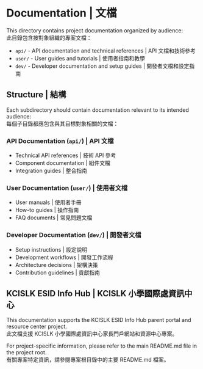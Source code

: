 # Documentation | 文檔

This directory contains project documentation organized by audience:  
此目錄包含按對象組織的專案文檔：

- `api/` - API documentation and technical references | API 文檔和技術參考
- `user/` - User guides and tutorials | 使用者指南和教學  
- `dev/` - Developer documentation and setup guides | 開發者文檔和設定指南

## Structure | 結構

Each subdirectory should contain documentation relevant to its intended audience:  
每個子目錄都應包含與其目標對象相關的文檔：

### API Documentation (`api/`) | API 文檔
- Technical API references | 技術 API 參考
- Component documentation | 組件文檔
- Integration guides | 整合指南

### User Documentation (`user/`) | 使用者文檔
- User manuals | 使用者手冊
- How-to guides | 操作指南
- FAQ documents | 常見問題文檔

### Developer Documentation (`dev/`) | 開發者文檔
- Setup instructions | 設定說明
- Development workflows | 開發工作流程
- Architecture decisions | 架構決策
- Contribution guidelines | 貢獻指南

## KCISLK ESID Info Hub | KCISLK 小學國際處資訊中心

This documentation supports the KCISLK ESID Info Hub parent portal and resource center project.  
此文檔支援 KCISLK 小學國際處資訊中心家長門戶網站和資源中心專案。

For project-specific information, please refer to the main README.md file in the project root.  
有關專案特定資訊，請參閱專案根目錄中的主要 README.md 檔案。